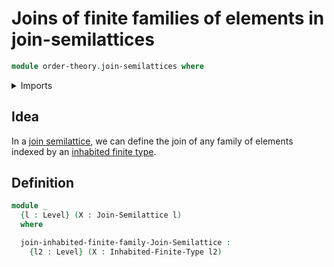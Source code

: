 # Joins of finite families of elements in join-semilattices

```agda
module order-theory.join-semilattices where
```

<details><summary>Imports</summary>

```agda
open import foundation.action-on-identifications-functions
open import foundation.binary-relations
open import foundation.dependent-pair-types
open import foundation.identity-types
open import foundation.logical-equivalences
open import foundation.propositions
open import foundation.sets
open import foundation.subtypes
open import foundation.universe-levels

open import group-theory.semigroups
open import group-theory.commutative-semigroups

open import order-theory.least-upper-bounds-posets
open import order-theory.posets
open import order-theory.preorders
open import order-theory.upper-bounds-posets
open import univalent-combinatorics.finite-types
open import univalent-combinatorics.inhabited-finite-types
```

</details>

## Idea

In a [join semilattice](order-theory.join-semilattices.md), we can define the
join of any family of elements indexed by an
[inhabited finite type](univalent-combinatorics.inhabited-finite-types.md).

## Definition

```agda
module _
  {l : Level} (X : Join-Semilattice l)
  where

  join-inhabited-finite-family-Join-Semilattice :
    {l2 : Level} (X : Inhabited-Finite-Type l2)
```
